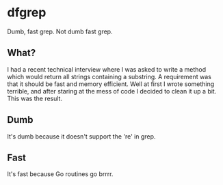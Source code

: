 # dfgrep
Dumb, fast grep. Not dumb fast grep.

## What?
I had a recent technical interview where I was asked to write a method which would return all strings containing a substring. A requirement was that it should be fast and memory efficient. Well at first I wrote something terrible, and after staring at the mess of code I decided to clean it up a bit. This was the result.

## Dumb
It's dumb because it doesn't support the 're' in grep.

## Fast
It's fast because Go routines go brrrr.